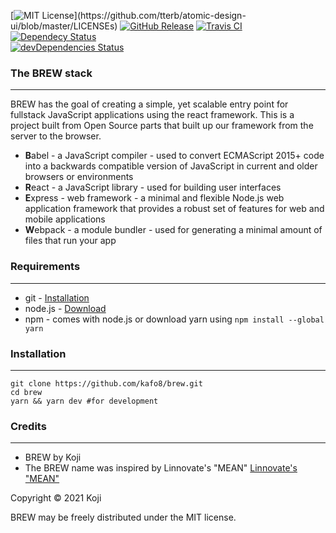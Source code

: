 [![MIT License](https://img.shields.io/apm/l/atomic-design-ui.svg?)](https://github.com/tterb/atomic-design-ui/blob/master/LICENSEs)
[![GitHub Release](https://img.shields.io/github/release/08-k/brew.svg?style=flat)]() 
[![Travis CI](https://travis-ci.com/08-k/brew.svg?branch=latest)](https://travis-ci.com/08-k/brew)
[![Dependecy Status](https://david-dm.org/08-k/brew.svg)](https://david-dm.org/08-k/brew)  
[![devDependencies Status](https://david-dm.org/08-k/brew/dev-status.svg)](https://david-dm.org/08-k/brew?type=dev) 
### The BREW stack

---

BREW has the goal of creating a simple, yet scalable entry point for fullstack JavaScript applications using the react framework.
This is a project built from Open Source parts that built up our framework from the server to the browser.
* **B**abel - a JavaScript compiler - used to convert ECMAScript 2015+ code into a backwards compatible version of JavaScript in current and older browsers or environments
* **R**eact - a JavaScript library - used for building user interfaces
* **E**xpress - web framework - a minimal and flexible Node.js web application framework that provides a robust set of features for web and mobile applications
* **W**ebpack - a module bundler - used for generating a minimal amount of files that run your app 
### Requirements

---

* git - [Installation](https://www.linode.com/docs/development/version-control/how-to-install-git-on-linux-mac-and-windows/)
* node.js - [Download](https://nodejs.org/en/download/)
* npm - comes with node.js or download yarn using `npm install --global yarn`
### Installation

---

```
git clone https://github.com/kafo8/brew.git
cd brew
yarn && yarn dev #for development
```
### Credits

---

* BREW by Koji
* The BREW name was inspired by Linnovate's "MEAN"
[Linnovate's "MEAN"](https://github.com/linnovate/mean)

Copyright © 2021 Koji

BREW may be freely distributed under the MIT license.
